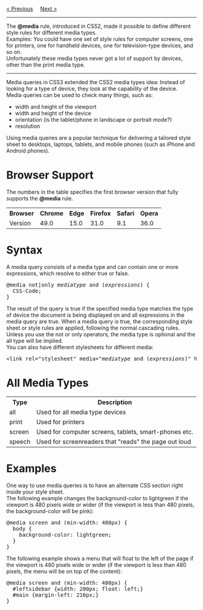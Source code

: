 <a href="/CSS/Advanced/BoxSizing.md">&lt; Previous</a>
&nbsp;&nbsp;&nbsp;
<a href="/CSS/Advanced/Flexbox/Main.md">Next &gt;</a>
<hr>
The <b>@media</b> rule, introduced in CSS2, made it possible to define different style rules for different media types.
<br>
Examples: You could have one set of style rules for computer screens, one for printers, one for handheld devices, one for television-type devices, and so on.
<br>
Unfortunately these media types never got a lot of support by devices, other than the print media type.
<hr>
Media queries in CSS3 extended the CSS2 media types idea: Instead of looking for a type of device, they look at the capability of the device.
<br>
Media queries can be used to check many things, such as:
<ul>
  <li>width and height of the viewport</li>
  <li>width and height of the device</li>
  <li>orientation (is the tablet/phone in landscape or portrait mode?)</li>
  <li>resolution</li>
</ul>
Using media queries are a popular technique for delivering a tailored style sheet to desktops, laptops, tablets, and mobile phones (such as iPhone and Android phones).
<h1>Browser Support</h1>
The numbers in the table specifies the first browser version that fully supports the <b>@media</b> rule.
<table class="ws-table-all notranslate">
  <tr>
    <th>Browser</th>
    <th>Chrome</th>
    <th>Edge</th>
    <th>Firefox</th>
    <th>Safari</th>
    <th>Opera</th>
  </tr>
  <tr>
    <td>Version</td>
    <td>49.0</td>
    <td>15.0</td>
    <td>31.0</td>
    <td>9.1</td>
    <td>36.0</td>
  </tr>
</table>
<h1>Syntax</h1>
A media query consists of a media type and can contain one or more expressions, which resolve to either true or false.
<pre>
@media not|only <i>mediatype</i> and (<i>expressions</i>) {
  CSS-Code;
}
</pre>
The result of the query is true if the specified media type matches the type of device the document is being displayed on and all expressions in the media query are true. When a media query is true, the corresponding style sheet or style rules are applied, following the normal cascading rules.
<br>
Unless you use the not or only operators, the media type is optional and the all type will be implied.
<br>
You can also have different stylesheets for different media:
<pre>&lt;link rel="stylesheet" media="<i>mediatype</i> and (<i>expressions</i>)" href="<i>print.css</i>"&gt;</pre>
<h1>All Media Types</h1>
<table class="ws-table-all notranslate">
  <tr>
    <th>Type</th>
    <th>Description</th>
  </tr>  
  <tr>
    <td>all</td>
    <td>Used for all media type devices</td>
  </tr>
  <tr>
    <td>print</td>
    <td>Used for printers</td>
  </tr>
    <tr>
    <td>screen</td>
    <td>Used for computer screens, tablets, smart-phones etc.</td>
    </tr>
  <tr>
    <td>speech</td>
    <td>Used for screenreaders that &quot;reads&quot; the page out loud</td>
  </tr>
</table>
<h1>Examples</h1>
One way to use media queries is to have an alternate CSS section right inside your style sheet.
<br>
The following example changes the background-color to lightgreen if the viewport is 480 pixels wide or wider (if the viewport is less than 480 pixels, the background-color will be pink):
<pre>
@media screen and (min-width: 480px) {
  body {
    background-color: lightgreen;
  }
}
</pre>
The following example shows a menu that will float to the left of the page if the viewport is 480 pixels wide or wider (if the viewport is less than 480 pixels, the menu will be on top of the content):
<pre>
@media screen and (min-width: 480px) {
  #leftsidebar {width: 200px; float: left;}
  #main {margin-left: 216px;}
}
</pre>
